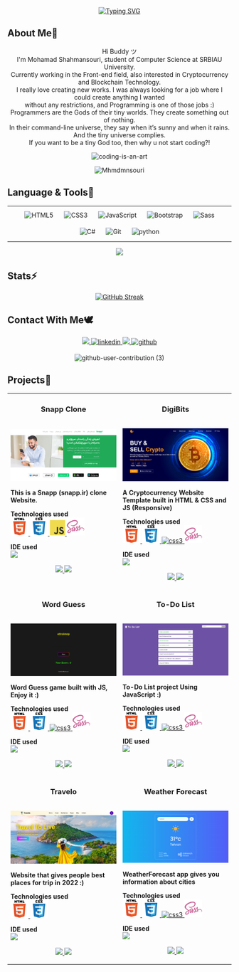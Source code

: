 <div align ="center">
  
[![Typing SVG](https://readme-typing-svg.herokuapp.com?font=Nunito&size=25&duration=4500&color=f8f7ed&lines=Welcome+to+my+profile;I'm+Mohamad+Shahmansouri+%E3%83%84;Iranian+Front-end+Developer;Computer+Science+student;I+hope+u+like+my+repos💕)](https://git.io/typing-svg)
  
</div>

## About Me💫
<div align="center">
<p>Hi Buddy ツ<br> I'm Mohamad Shahmansouri, student of Computer Science at SRBIAU University.<br>Currently working in the  Front-end field, also interested in Cryptocurrency and Blockchain Technology.<br> I really love creating new works. I was always looking for a job where I could create anything I wanted<br>without any restrictions, and Programming is one of those jobs :)<br>
Programmers are the Gods of their tiny worlds. They create something out of nothing.<br>In their command-line universe, they say when it’s sunny and when it rains. And the tiny universe complies.<br>
If you want to be a tiny God too, then why u not start coding?!</p>

  ![coding-is-an-art](https://user-images.githubusercontent.com/97861491/173185309-7915d3bc-0f85-4b0a-86d9-df8e272902c5.gif)  
  
</div>

<p align="center"> <img src="https://komarev.com/ghpvc/?username=Mhmdmnsouri&label=Profile%20Views&color=blueviolet&style=flat" alt="Mhmdmnsouri" /> </p>

## Language & Tools🔗
<table align="center"><tr><td valign="middle" width="33%" align="center">

<div align="center">  

<img style="margin: 10px" src="https://profilinator.rishav.dev/skills-assets/html5-original-wordmark.svg" alt="HTML5" height="50" />  
<img style="margin: 10px" src="https://profilinator.rishav.dev/skills-assets/css3-original-wordmark.svg" alt="CSS3" height="50" /> 
<img style="margin: 10px" src="https://profilinator.rishav.dev/skills-assets/javascript-original.svg" alt="JavaScript" height="40" />  
<img style="margin: 10px" src="https://profilinator.rishav.dev/skills-assets/bootstrap-plain.svg" alt="Bootstrap" height="40" />  
<img style="margin: 10px" src="https://profilinator.rishav.dev/skills-assets/sass-original.svg" alt="Sass" height="45" />  
<img style="margin: 10px" src="https://profilinator.rishav.dev/skills-assets/csharp-original.svg" alt="C#" height="43" />  
<img style="margin: 10px" src="https://profilinator.rishav.dev/skills-assets/git-scm-icon.svg" alt="Git" height="43" />
<img style="margin: 10px" src="https://profilinator.rishav.dev/skills-assets/python-original.svg" alt="python" height="42" />  
  

</div>
</td></tr></table>  

<div align=center>
  
<img height="170px" src="https://github-readme-stats.vercel.app/api/top-langs/?username=Mhmdmnsouri&layout=compact&langs_count=7&theme=chartreuse-dark"/>
<!--   [![Top Langs](https://github-readme-stats.vercel.app/api/top-langs/?username=Mhmdmnsouri&layout=compact&theme=chartreuse-dark)](https://github.com/anuraghazra/github-readme-stats) -->
  
</div>
 
## Stats⚡

<div align="center">
  
   [![GitHub Streak](https://github-readme-streak-stats.herokuapp.com/?user=Mhmdmnsouri&theme=chartreuse-dark)](https://git.io/streak-stats)
  
</div>

## Contact With Me🕊
<div align="center">
  <a href ="mailto:Mhmdmnsourix@gmail.com">
    <img src="https://img.shields.io/badge/-Gmail-%23333?style=for-the-badge&logo=gmail&logoColor=white" target="_blank">
  </a>
  <a href="https://linkedin.com/in/Mhmdmnsouri" target="_blank">
    <img src=https://img.shields.io/badge/linkedin-%231E77B5.svg?&style=for-the-badge&logo=linkedin&logoColor=white alt=linkedin style="margin-bottom: 5px;" />
  </a>
  <a href="https://instagram.com/Mhmdmnsourix" target="_blank">
    <img src="https://img.shields.io/badge/-Instagram-%23E4405F?style=for-the-badge&logo=instagram&logoColor=white" target="_blank">
  </a>
  <a href="https://github.com/Mhmdmnsouri" target="_blank">
    <img src=https://img.shields.io/badge/github-%2324292e.svg?&style=for-the-badge&logo=github&logoColor=white alt=github style="margin-bottom: 5px;" />
  </a>
</div>  

<div align=center>

![github-user-contribution (3)](https://user-images.githubusercontent.com/97861491/188183910-52509039-a928-4a9a-80bb-e4e4d6f06ead.svg)

</div>

## Projects🦖
<table>
  <tr>
    <td width="50%" valign="top">
      <h3 align="center">Snapp Clone</h3>
        <br />
        <a target="_blank" href="https://snapp-mhmdmnsouri.netlify.app/">
            <img src="https://github.com/Mhmdmnsouri/Mhmdmnsouri/blob/main/Portfolio/SnappClone.png" width="100%" alt="Snapp Clone Website"/>
        </a>
        <br />
        <p><strong>This is a Snapp (snapp.ir) clone Website.</strong></p>
      <p align="left">
        <strong> Technologies used </strong>
        <br/>
        <a href="https://www.w3schools.com/html/" target="_blank" rel="noreferrer"> <img src="https://raw.githubusercontent.com/devicons/devicon/master/icons/html5/html5-original-wordmark.svg" alt="html5" width="40" height="40"/> </a>
        <a href="https://www.w3schools.com/css/" target="_blank" rel="noreferrer"> <img src="https://raw.githubusercontent.com/devicons/devicon/master/icons/css3/css3-original-wordmark.svg" alt="css3" width="40" height="40"/> </a>
        <a href="https://www.w3schools.com/javascript/" target="_blank" rel="noreferrer"> <img src="https://github.com/devicons/devicon/blob/master/icons/javascript/javascript-original.svg" alt="javaScript" width="35" height="35"/> </a>
        <a href="https://www.w3schools.com/sass/" target="_blank" rel="noreferrer"> <img src="https://github.com/devicons/devicon/blob/master/icons/sass/sass-original.svg" alt="sass" width="40" height="40"/> </a>
      </p>
      <p align="left">
        <strong> IDE used </strong>
        <br/>
        <img src="https://img.shields.io/badge/VSCode-blueviolet?style=plastic&logo=visual%20studio%20code&logoColor=white">
      </p>
      <p align="center">
          
  <a href="https://github.com/Mhmdmnsouri/SnappClone" target="_blank">
    <img src="https://img.shields.io/static/v1?label=|&message=REPO&color=05F718&style=plastic&logo=github&logoColor=white"/>
  </a>  
  <a href="https://snapp-mhmdmnsouri.netlify.app/" target="_blank">
    <img src="https://img.shields.io/static/v1?label=|&message=DEMO&color=orange&style=plastic&logo=Google-chrome&logoColor=white"/>
  </a>
      </p>
    </td>
    <td width="50%" valign="top">
      <h3 align="center">DigiBits</h3>
        <br />
        <a target="_blank" href="https://digibits-mhmdmnsouri.netlify.app/">
            <img src="https://github.com/Mhmdmnsouri/Mhmdmnsouri/blob/main/Portfolio/CryptoNews.png" width="100%" alt="CryptoNews"/>
        </a>
        <br />
        <p><strong>A Cryptocurrency Website Template built in HTML & CSS and JS (Responsive)</strong></p>
      <p align="left">
        <strong> Technologies used </strong>
        <br/>
        <a href="https://www.w3schools.com/html/" target="_blank" rel="noreferrer"> <img src="https://raw.githubusercontent.com/devicons/devicon/master/icons/html5/html5-original-wordmark.svg" alt="html5" width="40" height="40"/> </a>
        <a href="https://www.w3schools.com/css/" target="_blank" rel="noreferrer"> <img src="https://raw.githubusercontent.com/devicons/devicon/master/icons/css3/css3-original-wordmark.svg" alt="css3" width="40" height="40"/> </a>
        <a href="https://www.w3schools.com/javascript/" target="_blank" rel="noreferrer"> <img src="https://profilinator.rishav.dev/skills-assets/javascript-original.svg" alt="css3" width="35" height="35"/> </a>
         <a href="https://www.w3schools.com/sass/" target="_blank" rel="noreferrer"> <img src="https://github.com/devicons/devicon/blob/master/icons/sass/sass-original.svg" alt="sass" width="40" height="40"/> </a>
      </p>
      <p align="left">
        <strong> IDE used </strong>
        <br/>
        <img src="https://img.shields.io/badge/VSCode-blueviolet?style=plastic&logo=visual%20studio%20code&logoColor=white">
      </p>
      <p align="center">
          
  <a href="https://github.com/Mhmdmnsouri/CryptoNews" target="_blank">
    <img src="https://img.shields.io/static/v1?label=|&message=REPO&color=05F718&style=plastic&logo=github&logoColor=white"/>
  </a>  
  <a href="https://digibits-mhmdmnsouri.netlify.app/" target="_blank">
    <img src="https://img.shields.io/static/v1?label=|&message=DEMO&color=orange&style=plastic&logo=Google-chrome&logoColor=white"/>
  </a>
      </p>
    </td>
  </tr>
 <tr>
     <td width="50%" valign="top">
      <h3 align="center">Word Guess</h3>
        <br />
        <a target="_blank" href="https://wordguess-mhmdmnsouri.netlify.app/">
            <img src="https://github.com/Mhmdmnsouri/Mhmdmnsouri/blob/main/Portfolio/wordGuess.png" width="100%" alt="Word Guess game"/>
        </a>
        <br />
        <p><strong>Word Guess game built with JS, Enjoy it :)</strong></p>
      <p align="left">
        <strong> Technologies used </strong>
        <br/>
        <a href="https://www.w3schools.com/html/" target="_blank" rel="noreferrer"> <img src="https://raw.githubusercontent.com/devicons/devicon/master/icons/html5/html5-original-wordmark.svg" alt="html5" width="40" height="40"/> </a>
        <a href="https://www.w3schools.com/css/" target="_blank" rel="noreferrer"> <img src="https://raw.githubusercontent.com/devicons/devicon/master/icons/css3/css3-original-wordmark.svg" alt="css3" width="40" height="40"/> </a>
           <a href="https://www.w3schools.com/javascript/" target="_blank" rel="noreferrer"> <img src="https://profilinator.rishav.dev/skills-assets/javascript-original.svg" alt="css3" width="35" height="35"/> </a>
              <a href="https://www.w3schools.com/sass/" target="_blank" rel="noreferrer"> <img src="https://github.com/devicons/devicon/blob/master/icons/sass/sass-original.svg" alt="sass" width="40" height="40"/> </a>
      </p>
      <p align="left">
        <strong> IDE used </strong>
        <br/>
        <img src="https://img.shields.io/badge/VSCode-blueviolet?style=plastic&logo=visual%20studio%20code&logoColor=white">
      </p>
      <p align="center">
          
  <a href="https://github.com/Mhmdmnsouri/wordGuess" target="_blank">
    <img src="https://img.shields.io/static/v1?label=|&message=REPO&color=05F718&style=plastic&logo=github&logoColor=white"/>
  </a>  
  <a href="https://wordguess-mhmdmnsouri.netlify.app/" target="_blank">
    <img src="https://img.shields.io/static/v1?label=|&message=DEMO&color=orange&style=plastic&logo=Google-chrome&logoColor=white"/>
  </a>
      </p>
    </td>
<td width="50%" valign="top">
      <h3 align="center">To-Do List</h3>
        <br />
        <a target="_blank" href="https://todolist-mhmdmnsouri.netlify.app/">
            <img src="https://github.com/Mhmdmnsouri/Mhmdmnsouri/blob/main/Portfolio/ToDoList.png" width="100%" alt="To-Do List"/>
        </a>
        <br />
        <p><strong>To-Do List project Using JavaScript :)</strong></p>
      <p align="left">
        <strong> Technologies used </strong>
        <br/>
         <a href="https://www.w3schools.com/html/" target="_blank" rel="noreferrer"> <img src="https://raw.githubusercontent.com/devicons/devicon/master/icons/html5/html5-original-wordmark.svg" alt="html5" width="40" height="40"/> </a>
        <a href="https://www.w3schools.com/css/" target="_blank" rel="noreferrer"> <img src="https://raw.githubusercontent.com/devicons/devicon/master/icons/css3/css3-original-wordmark.svg" alt="css3" width="40" height="40"/> </a>
            <a href="https://www.w3schools.com/javascript/" target="_blank" rel="noreferrer"> <img src="https://profilinator.rishav.dev/skills-assets/javascript-original.svg" alt="css3" width="35" height="35"/> </a>
             <a href="https://www.w3schools.com/sass/" target="_blank" rel="noreferrer"> <img src="https://github.com/devicons/devicon/blob/master/icons/sass/sass-original.svg" alt="sass" width="40" height="40"/> </a>
      </p>
      <p align="left">
        <strong> IDE used </strong>
        <br/>
         <img src="https://img.shields.io/badge/VSCode-blueviolet?style=plastic&logo=visual%20studio%20code&logoColor=white">
      </p>
      <p align="center">
  
  <a href="https://github.com/Mhmdmnsouri/toDoList" target="_blank">
    <img src="https://img.shields.io/static/v1?label=|&message=REPO&color=05F718&style=plastic&logo=github&logoColor=white"/>
  </a>  
  <a href="https://todolist-mhmdmnsouri.netlify.app/" target="_blank">
    <img src="https://img.shields.io/static/v1?label=|&message=DEMO&color=orange&style=plastic&logo=Google-chrome&logoColor=white"/>
  </a>
      </p>
    </td>
    <tr>
<td width="50%" valign="top">
      <h3 align="center">Travelo</h3>
        <br />
        <a target="_blank" href="https://travelo-mhmdmnsouri.netlify.app/">
            <img src="https://github.com/Mhmdmnsouri/Mhmdmnsouri/blob/main/Portfolio/Travelo.png" width="100%" alt="Snapp Clone Website"/>
        </a>
        <br />
        <p><strong>Website that gives people best places for trip in 2022 :)</strong></p>
      <p align="left">
        <strong> Technologies used </strong>
        <br/>
         <a href="https://www.w3schools.com/html/" target="_blank" rel="noreferrer"> <img src="https://raw.githubusercontent.com/devicons/devicon/master/icons/html5/html5-original-wordmark.svg" alt="html5" width="40" height="40"/> </a>
        <a href="https://www.w3schools.com/css/" target="_blank" rel="noreferrer"> <img src="https://raw.githubusercontent.com/devicons/devicon/master/icons/css3/css3-original-wordmark.svg" alt="css3" width="40" height="40"/> </a>
      </p>
      <p align="left">
        <strong> IDE used </strong>
        <br/>
         <img src="https://img.shields.io/badge/VSCode-blueviolet?style=plastic&logo=visual%20studio%20code&logoColor=white">
      </p>
      <p align="center">
          
  <a href="https://github.com/Mhmdmnsouri/Travelo" target="_blank">
    <img src="https://img.shields.io/static/v1?label=|&message=REPO&color=05F718&style=plastic&logo=github&logoColor=white"/>
  </a>  
  <a href="https://travelo-mhmdmnsouri.netlify.app/" target="_blank">
    <img src="https://img.shields.io/static/v1?label=|&message=DEMO&color=orange&style=plastic&logo=Google-chrome&logoColor=white"/>
  </a>
      </p>
    </td>
      <td width="50%" valign="top">
      <h3 align="center">Weather Forecast</h3>
        <br />
        <a target="_blank" href="https://weatherforcast-mhmdmnsouri.netlify.app/">
            <img src="https://github.com/Mhmdmnsouri/Mhmdmnsouri/blob/main/Portfolio/Weather-Forcast.png" width="100%" alt="Word Guess game"/>
        </a>
        <br />
        <p><strong>WeatherForecast app gives you information about cities</strong></strong></p>
      <p align="left">
        <strong> Technologies used </strong>
        <br/>
        <a href="https://www.w3schools.com/html/" target="_blank" rel="noreferrer"> <img src="https://raw.githubusercontent.com/devicons/devicon/master/icons/html5/html5-original-wordmark.svg" alt="html5" width="40" height="40"/> </a>
        <a href="https://www.w3schools.com/css/" target="_blank" rel="noreferrer"> <img src="https://raw.githubusercontent.com/devicons/devicon/master/icons/css3/css3-original-wordmark.svg" alt="css3" width="40" height="40"/> </a>
        <a href="https://www.w3schools.com/javascript/" target="_blank" rel="noreferrer"> <img src="https://profilinator.rishav.dev/skills-assets/javascript-original.svg" alt="css3" width="35" height="35"/> </a>
           <a href="https://www.w3schools.com/sass/" target="_blank" rel="noreferrer"> <img src="https://github.com/devicons/devicon/blob/master/icons/sass/sass-original.svg" alt="sass" width="40" height="40"/> </a>
      </p>
      <p align="left">
        <strong> IDE used </strong>
        <br/>
        <img src="https://img.shields.io/badge/VSCode-blueviolet?style=plastic&logo=visual%20studio%20code&logoColor=white">
      </p>
      <p align="center">
          
  <a href="https://github.com/Mhmdmnsouri/weatherforecast" target="_blank">
    <img src="https://img.shields.io/static/v1?label=|&message=REPO&color=05F718&style=plastic&logo=github&logoColor=white"/>
  </a>  
  <a href="https://weatherforcast-mhmdmnsouri.netlify.app/" target="_blank">
    <img src="https://img.shields.io/static/v1?label=|&message=DEMO&color=orange&style=plastic&logo=Google-chrome&logoColor=white"/>
  </a>
      </p>
    </td>
  </tr>
